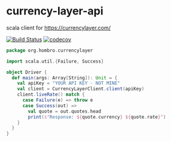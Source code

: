 # currency-layer-api
scala client for https://currencylayer.com/

[![Build Status](https://travis-ci.org/nhomble/currency-layer-api.svg?branch=master)](https://travis-ci.org/nhomble/currency-layer-api)
[![codecov](https://codecov.io/gh/nhomble/currency-layer-api/branch/master/graph/badge.svg)](https://codecov.io/gh/nhomble/currency-layer-api)
```scala
package org.hombro.currencylayer

import scala.util.{Failure, Success}

object Driver {
  def main(args: Array[String]): Unit = {
    val apiKey = "YOUR API KEY - NOT MINE"
    val client = CurrencyLayerClient.client(apiKey)
    client.liveRate() match {
      case Failure(e) => throw e
      case Success(out) =>
        val quote = out.quotes.head
        print(s"Response: ${quote.currency} ${quote.rate}")
    }
  }
}
```
